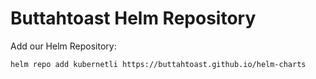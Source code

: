 # Buttahtoast Helm Repository

Add our Helm Repository:

```
helm repo add kubernetli https://buttahtoast.github.io/helm-charts
```
